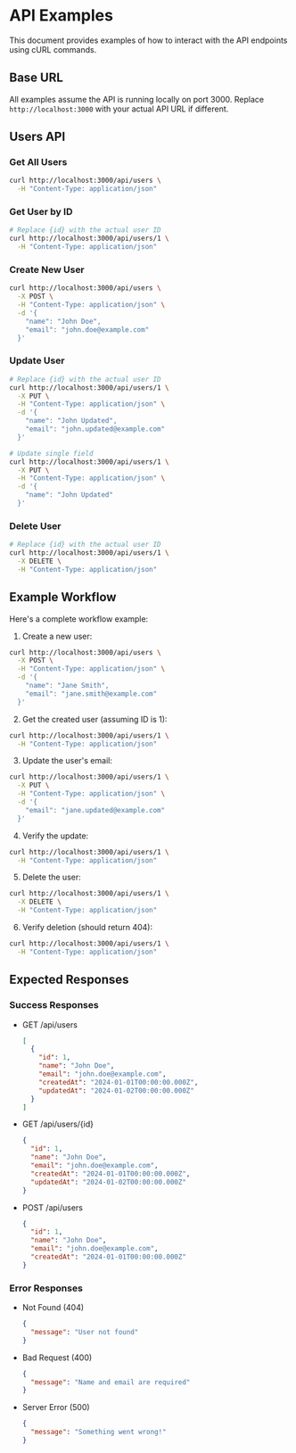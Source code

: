 # API Examples

This document provides examples of how to interact with the API endpoints using cURL commands.

## Base URL

All examples assume the API is running locally on port 3000. Replace `http://localhost:3000` with your actual API URL if different.

## Users API

### Get All Users

```bash
curl http://localhost:3000/api/users \
  -H "Content-Type: application/json"
```

### Get User by ID

```bash
# Replace {id} with the actual user ID
curl http://localhost:3000/api/users/1 \
  -H "Content-Type: application/json"
```

### Create New User

```bash
curl http://localhost:3000/api/users \
  -X POST \
  -H "Content-Type: application/json" \
  -d '{
    "name": "John Doe",
    "email": "john.doe@example.com"
  }'
```

### Update User

```bash
# Replace {id} with the actual user ID
curl http://localhost:3000/api/users/1 \
  -X PUT \
  -H "Content-Type: application/json" \
  -d '{
    "name": "John Updated",
    "email": "john.updated@example.com"
  }'

# Update single field
curl http://localhost:3000/api/users/1 \
  -X PUT \
  -H "Content-Type: application/json" \
  -d '{
    "name": "John Updated"
  }'
```

### Delete User

```bash
# Replace {id} with the actual user ID
curl http://localhost:3000/api/users/1 \
  -X DELETE \
  -H "Content-Type: application/json"
```

## Example Workflow

Here's a complete workflow example:

1. Create a new user:
```bash
curl http://localhost:3000/api/users \
  -X POST \
  -H "Content-Type: application/json" \
  -d '{
    "name": "Jane Smith",
    "email": "jane.smith@example.com"
  }'
```

2. Get the created user (assuming ID is 1):
```bash
curl http://localhost:3000/api/users/1 \
  -H "Content-Type: application/json"
```

3. Update the user's email:
```bash
curl http://localhost:3000/api/users/1 \
  -X PUT \
  -H "Content-Type: application/json" \
  -d '{
    "email": "jane.updated@example.com"
  }'
```

4. Verify the update:
```bash
curl http://localhost:3000/api/users/1 \
  -H "Content-Type: application/json"
```

5. Delete the user:
```bash
curl http://localhost:3000/api/users/1 \
  -X DELETE \
  -H "Content-Type: application/json"
```

6. Verify deletion (should return 404):
```bash
curl http://localhost:3000/api/users/1 \
  -H "Content-Type: application/json"
```

## Expected Responses

### Success Responses

- GET /api/users
  ```json
  [
    {
      "id": 1,
      "name": "John Doe",
      "email": "john.doe@example.com",
      "createdAt": "2024-01-01T00:00:00.000Z",
      "updatedAt": "2024-01-02T00:00:00.000Z"
    }
  ]
  ```

- GET /api/users/{id}
  ```json
  {
    "id": 1,
    "name": "John Doe",
    "email": "john.doe@example.com",
    "createdAt": "2024-01-01T00:00:00.000Z",
    "updatedAt": "2024-01-02T00:00:00.000Z"
  }
  ```

- POST /api/users
  ```json
  {
    "id": 1,
    "name": "John Doe",
    "email": "john.doe@example.com",
    "createdAt": "2024-01-01T00:00:00.000Z"
  }
  ```

### Error Responses

- Not Found (404)
  ```json
  {
    "message": "User not found"
  }
  ```

- Bad Request (400)
  ```json
  {
    "message": "Name and email are required"
  }
  ```

- Server Error (500)
  ```json
  {
    "message": "Something went wrong!"
  }
  ``` 